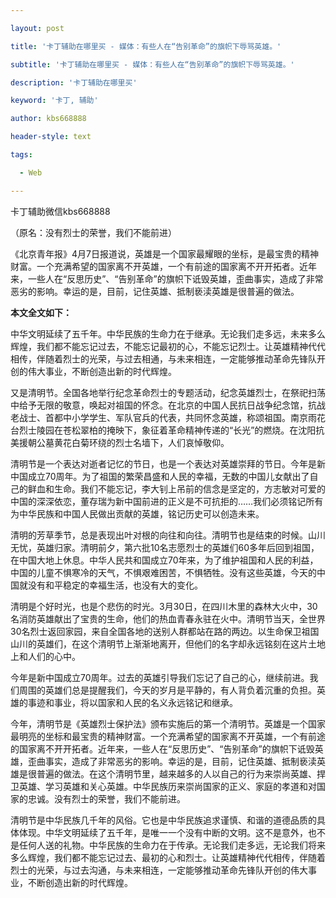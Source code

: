 ---
layout: post
title: '卡丁辅助在哪里买 - 媒体：有些人在“告别革命”的旗帜下辱骂英雄。'
subtitle: '卡丁辅助在哪里买 - 媒体：有些人在“告别革命”的旗帜下辱骂英雄。'
description: '卡丁辅助在哪里买'
keyword: '卡丁, 辅助'
author: kbs668888
header-style: text
tags:
  - Web
---
卡丁辅助微信kbs668888

（原名：没有烈士的荣誉，我们不能前进）

《北京青年报》4月7日报道说，英雄是一个国家最耀眼的坐标，是最宝贵的精神财富。一个充满希望的国家离不开英雄，一个有前途的国家离不开开拓者。近年来，一些人在“反思历史”、“告别革命”的旗帜下诋毁英雄，歪曲事实，造成了非常恶劣的影响。幸运的是，目前，记住英雄、抵制亵渎英雄是很普遍的做法。

 **本文全文如下：**

中华文明延续了五千年。中华民族的生命力在于继承。无论我们走多远，未来多么辉煌，我们都不能忘记过去，不能忘记最初的心，不能忘记烈士。让英雄精神代代相传，伴随着烈士的光荣，与过去相通，与未来相连，一定能够推动革命先锋队开创的伟大事业，不断创造出新的时代辉煌。

又是清明节。全国各地举行纪念革命烈士的专题活动，纪念英雄烈士，在祭祀扫荡中给予无限的敬意，唤起对祖国的怀念。在北京的中国人民抗日战争纪念馆，抗战老战士、首都中小学学生、军队官兵的代表，共同怀念英雄，称颂祖国。南京雨花台烈士陵园在苍松翠柏的掩映下，象征着革命精神传递的“长光”的燃烧。在沈阳抗美援朝公墓黄花白菊环绕的烈士名墙下，人们哀悼敬仰。

清明节是一个表达对逝者记忆的节日，也是一个表达对英雄崇拜的节日。今年是新中国成立70周年。为了祖国的繁荣昌盛和人民的幸福，无数的中国儿女献出了自己的鲜血和生命。我们不能忘记，李大钊上吊前的信念是坚定的，方志敏对可爱的中国的深深依恋，董存瑞为新中国前进的正义是不可抗拒的……我们必须铭记所有为中华民族和中国人民做出贡献的英雄，铭记历史可以创造未来。

清明的芳草季节，总是表现出叶对根的向往和向往。清明节也是结束的时候。山川无忧，英雄归家。清明前夕，第六批10名志愿烈士的英雄们60多年后回到祖国，在中国大地上休息。中华人民共和国成立70年来，为了维护祖国和人民的利益，中国的儿童不惧寒冷的天气，不惧艰难困苦，不惧牺牲。没有这些英雄，今天的中国就没有和平稳定的幸福生活，也没有大的变化。

清明是个好时光，也是个悲伤的时光。3月30日，在四川木里的森林大火中，30名消防英雄献出了宝贵的生命，他们的热血青春永驻在火中。清明节当天，全世界30名烈士返回家园，来自全国各地的送别人群都站在路的两边。以生命保卫祖国山川的英雄们，在这个清明节上渐渐地离开，但他们的名字却永远铭刻在这片土地上和人们的心中。

今年是新中国成立70周年。过去的英雄引导我们忘记了自己的心，继续前进。我们周围的英雄们总是提醒我们，今天的岁月是平静的，有人背负着沉重的负担。英雄的事迹和事业，将以国家和人民的名义永远铭记和继承。

今年，清明节是《英雄烈士保护法》颁布实施后的第一个清明节。英雄是一个国家最明亮的坐标和最宝贵的精神财富。一个充满希望的国家离不开英雄，一个有前途的国家离不开开拓者。近年来，一些人在“反思历史”、“告别革命”的旗帜下诋毁英雄，歪曲事实，造成了非常恶劣的影响。幸运的是，目前，记住英雄、抵制亵渎英雄是很普遍的做法。在这个清明节里，越来越多的人以自己的行为来崇尚英雄、捍卫英雄、学习英雄和关心英雄。中华民族历来崇尚国家的正义、家庭的孝道和对国家的忠诚。没有烈士的荣誉，我们不能前进。

清明节是中华民族几千年的风俗。它也是中华民族追求谨慎、和谐的道德品质的具体体现。中华文明延续了五千年，是唯一一个没有中断的文明。这不是意外，也不是任何人送的礼物。中华民族的生命力在于传承。无论我们走多远，无论我们将来多么辉煌，我们都不能忘记过去、最初的心和烈士。让英雄精神代代相传，伴随着烈士的光荣，与过去沟通，与未来相连，一定能够推动革命先锋队开创的伟大事业，不断创造出新的时代辉煌。

